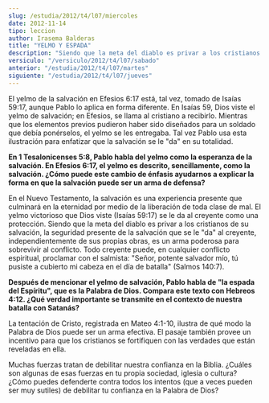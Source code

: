 ```yaml
---
slug: /estudia/2012/t4/l07/miercoles
date: 2012-11-14
tipo: leccion
author: Irasema Balderas
title: "YELMO Y ESPADA"
description: "Siendo que la meta del diablo es privar a los cristianos de su salvación, la  seguridad presente de la salvación que se le “da” al creyente,  independientemente de sus propias obras, es un arma poderosa para sobrevivir al  conflicto."
versiculo: "/versiculo/2012/t4/l07/sabado"
anterior: "/estudia/2012/t4/l07/martes"
siguiente: "/estudia/2012/t4/l07/jueves"
---
```


El yelmo de la salvación en Efesios 6:17 está, tal vez, tomado de Isaías 59:17, aunque Pablo lo aplica en forma diferente. En Isaías 59, Dios viste el yelmo de salvación; en Efesios, se llama al cristiano a recibirlo. Mientras que los elementos previos pudieron haber sido diseñados para un soldado que debía ponérselos, el yelmo se les entregaba. Tal vez Pablo usa esta ilustración para enfatizar que la salvación se le "da" en su totalidad.

**En 1 Tesalonicenses 5:8, Pablo habla del yelmo como la esperanza de la salvación. En Efesios 6:17, el yelmo es descrito, sencillamente, como la salvación. ¿Cómo puede este cambio de énfasis ayudarnos a explicar la forma en que la salvación puede ser un arma de defensa?**

En el Nuevo Testamento, la salvación es una experiencia presente que culminará en la eternidad por medio de la liberación de toda clase de mal. El yelmo victorioso que Dios viste (Isaías 59:17) se le da al creyente como una protección. Siendo que la meta del diablo es privar a los cristianos de su salvación, la seguridad presente de la salvación que se le "da" al creyente, independientemente de sus propias obras, es un arma poderosa para sobrevivir al conflicto. Todo creyente puede, en cualquier conflicto espiritual, proclamar con el salmista: "Señor, potente salvador mío, tú pusiste a cubierto mi cabeza en el día de batalla" (Salmos 140:7).

**Después de mencionar el yelmo de salvación, Pablo habla de "la espada del Espíritu", que es la Palabra de Dios. Compara este texto con Hebreos 4:12. ¿Qué verdad importante se transmite en el contexto de nuestra batalla con Satanás?**

La tentación de Cristo, registrada en Mateo 4:1-10, ilustra de qué modo la Palabra de Dios puede ser un arma efectiva. El pasaje también provee un incentivo para que los cristianos se fortifiquen con las verdades que están reveladas en ella.

Muchas fuerzas tratan de debilitar nuestra confianza en la Biblia. ¿Cuáles son algunas de esas fuerzas en tu propia sociedad, iglesia o cultura? ¿Cómo puedes defenderte contra todos los intentos (que a veces pueden ser muy sutiles) de debilitar tu confianza en la Palabra de Dios?
